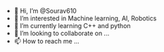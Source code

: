 - 👋 Hi, I’m @Sourav610
- 👀 I’m interested in Machine learning, AI, Robotics
- 🌱 I’m currently learning C++ and python
- 💞️ I’m looking to collaborate on ...
- 📫 How to reach me ...

<!---
Sourav610/Sourav610 is a ✨ special ✨ repository because its `README.md` (this file) appears on your GitHub profile.
You can click the Preview link to take a look at your changes.
--->
